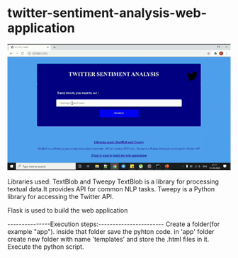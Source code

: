 # twitter-sentiment-analysis-web-application

![alt text](https://github.com/rajesh15194/twitter-sentiment-analysis-web-application/blob/master/TA.gif?raw=true)

 Libraries used: TextBlob and Tweepy
 TextBlob is a library for processing textual data.It provides API for common NLP tasks.
 Tweepy is a Python library for accessing the Twitter API.
 
 Flask is used to build the web application
 
 
 ---------------Execution steps:-----------------------
 Create a folder(for example "app"). inside that folder save the pyhton code. in 'app' folder create  new folder with name 'templates' and store the .html files in it. Execute the python script.


 
 
